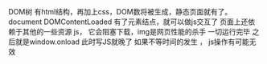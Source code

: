 DOM树 有html结构，再加上css，DOM数将被生成，静态页面就有了。document DOMContentLoaded
有了元素结点，就可以做js交互了
页面上还依赖于其他的一些资源  js， 它会阻塞下载，img是网页性能的杀手
一切运行完毕 之后就是window.onload  此时写JS就晚了
如果不等时间的发生 ， js操作有可能无效
